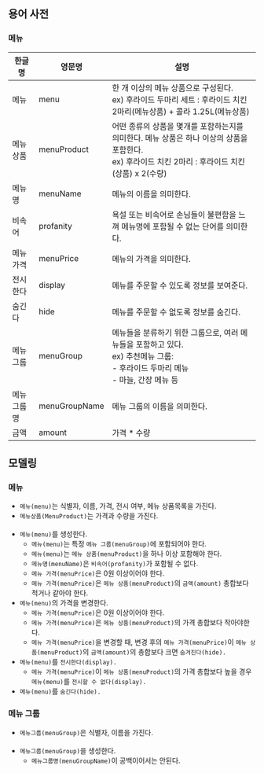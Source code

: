 ## 용어 사전

### 메뉴

| 한글명 | 영문명 | 설명 |
| --- | --- | --- |
| 메뉴 | menu | 한 개 이상의 메뉴 상품으로 구성된다.<br/>ex) 후라이드 두마리 세트 : 후라이드 치킨 2마리(메뉴상품) + 콜라 1.25L(메뉴상품) |
| 메뉴 상품 | menuProduct | 어떤 종류의 상품을 몇개를 포함하는지를 의미한다. 메뉴 상품은 하나 이상의 상품을 포함한다.<br/>ex) 후라이드 치킨 2마리 : 후라이드 치킨(상품) x 2(수량) |
| 메뉴명 | menuName | 메뉴의 이름을 의미한다. |
| 비속어 | profanity | 욕설 또는 비속어로 손님들이 불편함을 느껴 메뉴명에 포함될 수 없는 단어를 의미한다. |
| 메뉴 가격 | menuPrice | 메뉴의 가격을 의미한다. |
| 전시한다 | display | 메뉴를 주문할 수 있도록 정보를 보여준다. |
| 숨긴다 | hide | 메뉴를 주문할 수 없도록 정보를 숨긴다. |
| 메뉴그룹 | menuGroup | 메뉴들을 분류하기 위한 그룹으로, 여러 메뉴들을 포함하고 있다.<br/>ex) 추천메뉴 그룹:<br/> - 후라이드 두마리 메뉴<br/> - 마늘, 간장 메뉴 등 |
| 메뉴그룹명 | menuGroupName | 메뉴 그룹의 이름을 의미한다. |
| 금액 | amount | 가격 * 수량 |

## 모델링

### 메뉴

- `메뉴(menu)`는 식별자, 이름, 가격, 전시 여부, 메뉴 상품목록을 가진다.
- `메뉴상품(MenuProduct)`는 가격과 수량을 가진다.<br/><br/>
- `메뉴(menu)`를 생성한다.
    - `메뉴(menu)`는 특정 `메뉴 그룹(menuGroup)`에 포함되어야 한다.
    - `메뉴(menu)`는 `메뉴 상품(menuProduct)`을 하나 이상 포함해야 한다.
    - `메뉴명(menuName)`은 `비속어(profanity)`가 포함될 수 없다.
    - `메뉴 가격(menuPrice)`은 0원 이상이어야 한다.
    - `메뉴 가격(menuPrice)`은 `메뉴 상품(menuProduct)`의 `금액(amount)` 총합보다 적거나 같아야 한다.
- `메뉴(menu)`의 가격을 변경한다.
    - `메뉴 가격(menuPrice)`은 0원 이상이어야 한다.
    - `메뉴 가격(menuPrice)`은 `메뉴 상품(menuProduct)`의 가격 총합보다 작아야한다.
    - `메뉴 가격(menuPrice)`을 변경할 때, 변경 후의 `메뉴 가격(menuPrice)`이 `메뉴 상품(menuProduct)`의 `금액(amount)`의 총합보다 크면 `숨겨진다(hide).`
- `메뉴(menu)`를 `전시한다(display).`
    - `메뉴 가격(menuPrice)`이 `메뉴 상품(menuProduct)`의 가격 총합보다 높을 경우 `메뉴(menu)`를 `전시할 수 없다(display).`
- `메뉴(menu)`를 `숨긴다(hide).`


### 메뉴 그룹

- `메뉴그룹(menuGroup)`은 식별자, 이름을 가진다.<br/><br/>
- `메뉴그룹(menuGroup)`을 생성한다.
    - `메뉴그룹명(menuGroupName)`이 공백이어서는 안된다.
